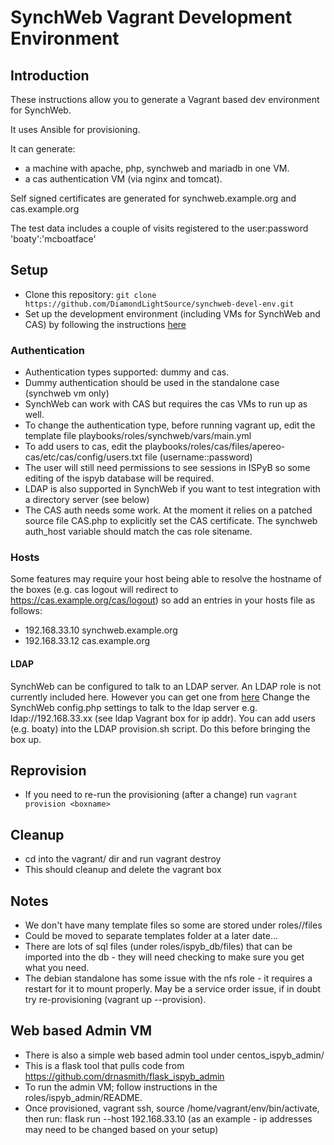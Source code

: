# SynchWeb Vagrant Development Environment

## Introduction
These instructions allow you to generate a Vagrant based dev environment for SynchWeb.

It uses Ansible for provisioning.

It can generate:
- a machine with apache, php, synchweb and mariadb in one VM.
- a cas authentication VM (via nginx and tomcat).

Self signed certificates are generated for synchweb.example.org and cas.example.org

The test data includes a couple of visits registered to the user:password 'boaty':'mcboatface'


## Setup
* Clone this repository: `git clone https://github.com/DiamondLightSource/synchweb-devel-env.git`
* Set up the development environment (including VMs for SynchWeb and CAS) by following the instructions [here](./SETUP.md)

### Authentication
* Authentication types supported: dummy and cas. 
* Dummy authentication should be used in the standalone case (synchweb vm only)
* SynchWeb can work with CAS but requires the cas VMs to run up as well.
* To change the authentication type, before running vagrant up, edit the template file playbooks/roles/synchweb/vars/main.yml
* To add users to cas, edit the playbooks/roles/cas/files/apereo-cas/etc/cas/config/users.txt file (username::password)
* The user will still need permissions to see sessions in ISPyB so some editing of the ispyb database will be required.
* LDAP is also supported in SynchWeb if you want to test integration with a directory server (see below)
* The CAS auth needs some work. At the moment it relies on a patched source file CAS.php to explicitly set the CAS certificate. The synchweb auth_host variable should match the cas role sitename.

### Hosts
Some features may require your host being able to resolve the hostname of the boxes (e.g. cas logout will redirect to https://cas.example.org/cas/logout) so add an entries in your hosts file as follows:
* 192.168.33.10 synchweb.example.org
* 192.168.33.12 cas.example.org

#### LDAP
SynchWeb can be configured to talk to an LDAP server.
An LDAP role is not currently included here.
However you can get one from [here](https://github.com/rgl/ldap-vagrant.git)
Change the SynchWeb config.php settings to talk to the ldap server e.g. ldap://192.168.33.xx (see ldap Vagrant box for ip addr).
You can add users (e.g. boaty) into the LDAP provision.sh script. Do this before bringing the box up.

## Reprovision
* If you need to re-run the provisioning (after a change) run `vagrant provision <boxname>` 

## Cleanup
* cd into the vagrant/<os> dir and run vagrant destroy
* This should cleanup and delete the vagrant box

## Notes
* We don't have many template files so some are stored under roles/<role>/files
* Could be moved to separate templates folder at a later date...
* There are lots of sql files (under roles/ispyb_db/files) that can be imported into the db - they will need checking to make sure you get what you need.
* The debian standalone has some issue with the nfs role - it requires a restart for it to mount properly. May be a service order issue, if in doubt try re-provisioning (vagrant up --provision).

## Web based Admin VM
* There is also a simple web based admin tool under centos_ispyb_admin/
* This is a flask tool that pulls code from https://github.com/drnasmith/flask_ispyb_admin
* To run the admin VM; follow instructions in the roles/ispyb_admin/README.
* Once provisioned, vagrant ssh, source /home/vagrant/env/bin/activate, then run: flask run --host 192.168.33.10 (as an example - ip addresses may need to be changed based on your setup)
